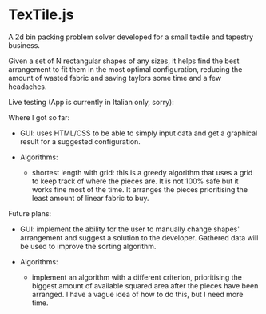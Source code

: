 
# TexTile.js

A 2d bin packing problem solver developed for a small textile and tapestry business.

Given a set of N rectangular shapes of any sizes, it helps find the best arrangement to fit them in the most optimal configuration, reducing the amount of wasted fabric and saving taylors some time and a few headaches.


Live testing (App is currently in Italian only, sorry): 

<insert link>



Where I got so far:

- GUI: 
  uses HTML/CSS to be able to simply input data and get a graphical result for a suggested configuration.

- Algorithms:
  - shortest length with grid: 
    this is a greedy algorithm that uses a grid to keep track of where the pieces are. It is not 100% safe but it works fine most of the time. It arranges the pieces prioritising the least amount of linear fabric to buy.


Future plans:

- GUI:
  implement the ability for the user to manually change shapes' arrangement and suggest a solution to the developer. Gathered data will be used to improve the sorting algorithm.

- Algorithms:
  - implement an algorithm with a different criterion, prioritising the biggest amount of available squared area after the pieces have been arranged. I have a vague idea of how to do this, but I need more time.